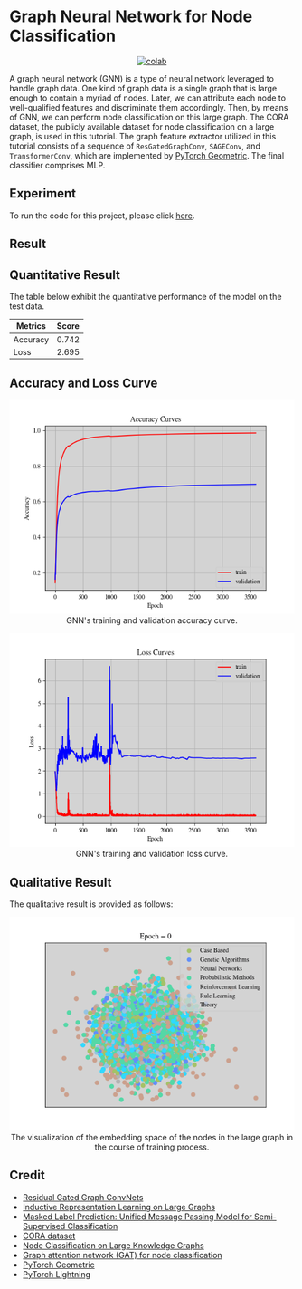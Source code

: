 # Graph Neural Network for Node Classification


 <div align="center">
    <a href="https://colab.research.google.com/github/reshalfahsi/node-classification/blob/master/Node_Classification.ipynb"><img src="https://colab.research.google.com/assets/colab-badge.svg" alt="colab"></a>
    <br />
 </div>


A graph neural network (GNN) is a type of neural network leveraged to handle graph data. One kind of graph data is a single graph that is large enough to contain a myriad of nodes. Later, we can attribute each node to well-qualified features and discriminate them accordingly. Then, by means of GNN, we can perform node classification on this large graph. The CORA dataset, the publicly available dataset for node classification on a large graph, is used in this tutorial. The graph feature extractor utilized in this tutorial consists of a sequence of ``ResGatedGraphConv``, ``SAGEConv``, and ``TransformerConv``, which are implemented by [PyTorch Geometric](https://pytorch-geometric.readthedocs.io/en/latest/index.html). The final classifier comprises MLP.


## Experiment


To run the code for this project, please click [here](https://github.com/reshalfahsi/node-classification/blob/master/Node_Classification.ipynb).


## Result

## Quantitative Result

The table below exhibit the quantitative performance of the model on the test data.

Metrics | Score |
------------ | ------------- |
Accuracy | 0.742 |
Loss | 2.695 |



## Accuracy and Loss Curve

<p align="center"> <img src="https://github.com/reshalfahsi/node-classification/blob/master/assets/accuracy_curve.png" alt="accuracy_curve" > <br /> GNN's training and validation accuracy curve. </p>

<p align="center"> <img src="https://github.com/reshalfahsi/node-classification/blob/master/assets/loss_curve.png" alt="loss_curve" > <br /> GNN's training and validation loss curve. </p>


## Qualitative Result

The qualitative result is provided as follows:

<p align="center"> <img src="https://github.com/reshalfahsi/node-classification/blob/master/assets/qualitative_result.gif" alt="qualitative_result" > <br /> The visualization of the embedding space of the nodes in the large graph in the course of training process. </p>


## Credit

- [Residual Gated Graph ConvNets](https://arxiv.org/pdf/1711.07553.pdf)
- [Inductive Representation Learning on Large Graphs](https://arxiv.org/pdf/1706.02216.pdf)
- [Masked Label Prediction: Unified Message Passing Model for Semi-Supervised Classification](https://arxiv.org/pdf/2009.03509.pdf)
- [CORA dataset](https://relational.fit.cvut.cz/dataset/CORA)
- [Node Classification on Large Knowledge Graphs](https://colab.research.google.com/drive/1LJir3T6M6Omc2Vn2GV2cDW_GV2YfI53_)
- [Graph attention network (GAT) for node classification](https://keras.io/examples/graph/gat_node_classification/)
- [PyTorch Geometric](https://github.com/pyg-team/pytorch_geometric)
- [PyTorch Lightning](https://lightning.ai/docs/pytorch/latest/)
